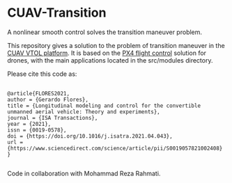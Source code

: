 # CUAV-Transition
A nonlinear smooth control solves the transition maneuver problem.

This repository gives a solution to the problem of transition maneuver in the  <a href="https://www.sciencedirect.com/science/article/pii/S0019057821002408">CUAV VTOL platform</a>. It is based on the <a href="https://github.com/PX4/PX4-Autopilot">PX4 flight control</a> solution for drones, with the main applications located in the src/modules directory.

Please cite this code as:

<pre>
  <code>
@article{FLORES2021,
author = {Gerardo Flores},
title = {Longitudinal modeling and control for the convertible unmanned aerial vehicle: Theory and experiments},
journal = {ISA Transactions},
year = {2021},
issn = {0019-0578},
doi = {https://doi.org/10.1016/j.isatra.2021.04.043},
url = {https://www.sciencedirect.com/science/article/pii/S0019057821002408}
}
  </code>
</pre>

Code in collaboration with Mohammad Reza Rahmati.



